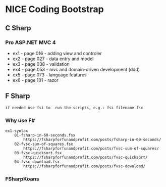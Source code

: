 # NICE Coding Bootstrap

## C Sharp 

### Pro ASP.NET MVC 4

- ex1 - page 016 - adding view and controler 
- ex2 - page 027 - data entry and model
- ex3 - page 038 - validation
- ex4 - page 053 - mvc and domain-driven development (ddd)
- ex5 - page 073 - language features
- ex6 - page 101 - razor

## F Sharp
    if needed use fsi to  run the scripts, e.g.: fsi filename.fsx


### Why use F#
    ex1-syntax
        01-fsharp-in-60-seconds.fsx
            https://fsharpforfunandprofit.com/posts/fsharp-in-60-seconds/
        02-fvsc-sum-of-squares.fsx
            https://fsharpforfunandprofit.com/posts/fvsc-sum-of-squares/
        03-fvsc-quicksort.fsx
            https://fsharpforfunandprofit.com/posts/fvsc-quicksort/
		04-fvsc-download.fsx
			https://fsharpforfunandprofit.com/posts/fvsc-download/

### FSharpKoans
